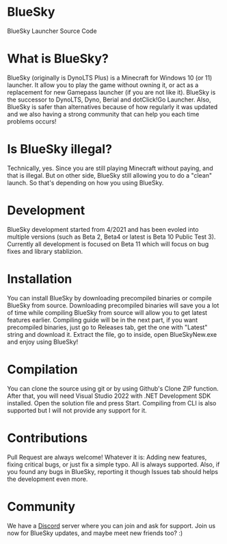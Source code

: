 # BlueSky
 BlueSky Launcher Source Code
 
 # What is BlueSky?
 BlueSky (originally is DynoLTS Plus) is a Minecraft for Windows 10 (or 11) launcher. It allow you to play the game without owning it, or act as a replacement for new Gamepass launcher (if you are not like it). BlueSky is the successor to DynoLTS, Dyno, Berial and dotClick!Go Launcher. Also, BlueSky is safer than alternatives because of how regularly it was updated and we also having a strong community that can help you each time problems occurs!

 # Is BlueSky illegal?
 Technically, yes. Since you are still playing Minecraft without paying, and that is illegal. But on other side, BlueSky still allowing you to do a "clean" launch. So that's depending on how you using BlueSky.

 # Development
 BlueSky development started from 4/2021 and has been evoled into multiple versions (such as Beta 2, Beta4 or latest is Beta 10 Public Test 3). Currently all development is focused on Beta 11 which will focus on bug fixes and library stablizion.

 # Installation
 You can install BlueSky by downloading precompiled binaries or compile BlueSky from source. Downloading precompiled binaries will save you a lot of time while compiling BlueSky from source will allow you to get latest features earlier. Compiling guide will be in the next part, if you want precompiled binaries, just go to Releases tab, get the one with "Latest" string and download it. Extract the file, go to inside, open BlueSkyNew.exe and enjoy using BlueSky!

 # Compilation
 You can clone the source using git or by using Github's Clone ZIP function. After that, you will need Visual Studio 2022 with .NET Development SDK installed. Open the solution file and press Start. Compiling from CLI is also supported but I will not provide any support for it.

 # Contributions
 Pull Request are always welcome! Whatever it is: Adding new features, fixing critical bugs, or just fix a simple typo. All is always supported. Also, if you found any bugs in BlueSky, reporting it though Issues tab should helps the development even more.

 # Community
 We have a [Discord](https://discord.gg/vkqHgbCRq8) server where you can join and ask for support. Join us now for BlueSky updates, and maybe meet new friends too? :)
